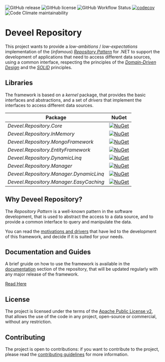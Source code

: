 ![GitHub release](https://img.shields.io/github/v/release/deveel/deveel.repository)
![GitHub license](https://img.shields.io/github/license/deveel/deveel.repository?color=blue)
 ![GitHub Workflow Status](https://img.shields.io/github/actions/workflow/status/deveel/deveel.repository/ci.yml?logo=github)
 [![codecov](https://codecov.io/gh/deveel/deveel.repository/graph/badge.svg?token=5US7L3C7ES)](https://codecov.io/gh/deveel/deveel.repository) ![Code Climate maintainability](https://img.shields.io/codeclimate/maintainability/deveel/deveel.repository)


# Deveel Repository

This project wants to provide a _low-ambitions_ / _low-expectations_ implementation of the (_infamous_) _[Repository Pattern](https://martinfowler.com/eaaCatalog/repository.html)_ for .NET to support the development of applications that need to access different data sources, using a common interface, respecting the principles of the _[Domain-Driven Design](https://en.wikipedia.org/wiki/Domain-driven_design)_ and the _[SOLID](https://en.wikipedia.org/wiki/SOLID)_ principles.

## Libraries

The framework is based on a _kernel_ package, that provides the basic interfaces and abstractions, and a set of _drivers_ that implement the interfaces to access different data sources.

| Package | NuGet |
| ------- | ----- |
| _Deveel.Repository.Core_ | [![NuGet](https://img.shields.io/nuget/v/Deveel.Repository.Core.svg)](https://www.nuget.org/packages/Deveel.Repository.Core/) |
| _Deveel.Repository.InMemory_ | [![NuGet](https://img.shields.io/nuget/v/Deveel.Repository.InMemory.svg)](https://www.nuget.org/packages/Deveel.Repository.InMemory/) |
| _Deveel.Repository.MongoFramework_ | [![NuGet](https://img.shields.io/nuget/v/Deveel.Repository.MongoFramework.svg)](https://www.nuget.org/packages/Deveel.Repository.MongoFramework/) |
| _Deveel.Repository.EntityFramework_ | [![NuGet](https://img.shields.io/nuget/v/Deveel.Repository.EntityFramework.svg)](https://www.nuget.org/packages/Deveel.Repository.EntityFramework/) |
| _Deveel.Repository.DynamicLinq_ | [![NuGet](https://img.shields.io/nuget/v/Deveel.Repository.DynamicLinq.svg)](https://www.nuget.org/packages/Deveel.Repository.DynamicLinq/) |
| _Deveel.Repository.Manager_ | [![NuGet](https://img.shields.io/nuget/v/Deveel.Repository.Manager.svg)](https://www.nuget.org/packages/Deveel.Repository.Manager/) |
| _Deveel.Repository.Manager.DynamicLinq_ | [![NuGet](https://img.shields.io/nuget/v/Deveel.Repository.Manager.DynamicLinq.svg)](https://www.nuget.org/packages/Deveel.Repository.Manager.DynamicLinq/) |
| _Deveel.Repository.Manager.EasyCaching_ | [![NuGet](https://img.shields.io/nuget/v/Deveel.Repository.Manager.EasyCaching.svg)](https://www.nuget.org/packages/Deveel.Repository.Manager.EasyCaching/) |


## Why Deveel Repository?

The _Repository Pattern_ is a well-known pattern in the software development, that is used to abstract the access to a data source, and to provide a common interface to query and manipulate the data.

You can read the [motivations and drivers](docs/motivations.md) that have led to the development of this framework, and decide if it is suited for your needs.

## Documentation and Guides

A brief gruide on how to use the framework is available in the [documentation](docs/index.md) section of the repository, that will be updated regularly with any major release of the framework.

[Read Here](docs/index.md)

## License

The project is licensed under the terms of the [Apache Public License v2](LICENSE), that allows the use of the code in any project, open-source or commercial, without any restriction.

## Contributing

The project is open to contributions: if you want to contribute to the project, please read the [contributing guidelines](CONTRIBUTING.md) for more information.
